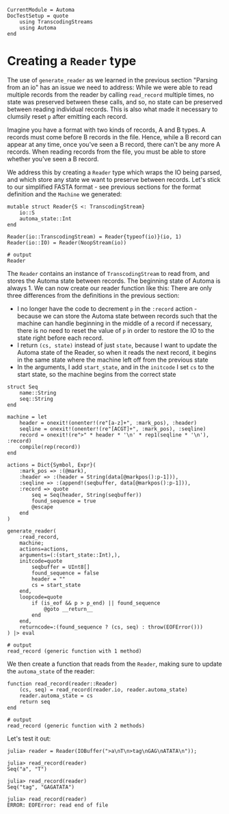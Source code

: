 ```@meta
CurrentModule = Automa
DocTestSetup = quote
    using TranscodingStreams
    using Automa
end
```

# Creating a `Reader` type
The use of `generate_reader` as we learned in the previous section "Parsing from an io" has an issue we need to address:
While we were able to read multiple records from the reader by calling `read_record` multiple times, no state was preserved between these calls, and so, no state can be preserved between reading individual records.
This is also what made it necessary to clumsily reset `p` after emitting each record.

Imagine you have a format with two kinds of records, A and B types.
A records must come before B records in the file.
Hence, while a B record can appear at any time, once you've seen a B record, there can't be any more A records.
When reading records from the file, you must be able to store whether you've seen a B record.

We address this by creating a `Reader` type which wraps the IO being parsed, and which store any state we want to preserve between records.
Let's stick to our simplified FASTA format - see previous sections for the format definition and the `Machine` we generated:

```jldoctest reader1; output = false
mutable struct Reader{S <: TranscodingStream}
    io::S
    automa_state::Int
end

Reader(io::TranscodingStream) = Reader{typeof(io)}(io, 1)
Reader(io::IO) = Reader(NoopStream(io))

# output
Reader
```

The `Reader` contains an instance of `TranscodingStream` to read from, and stores the Automa state between records.
The beginning state of Automa is always 1.
We can now create our reader function like this:
There are only three differences from the definitions in the previous section:
* I no longer have the code to decrement `p` in the `:record` action - because we can store the Automa state between records such that the machine can handle beginning in the middle of a record if necessary, there is no need to reset the value of `p` in order to restore the IO to the state right before each record.
* I return `(cs, state)` instead of just `state`, because I want to update the Automa state of the Reader, so when it reads the next record, it begins in the same state where the machine left off from the previous state
* In the arguments, I add `start_state`, and in the `initcode` I set `cs` to the start state, so the machine begins from the correct state

```jldoctest reader1; output = false
struct Seq
    name::String
    seq::String
end

machine = let
    header = onexit!(onenter!(re"[a-z]+", :mark_pos), :header)
    seqline = onexit!(onenter!(re"[ACGT]+", :mark_pos), :seqline)
    record = onexit!(re">" * header * '\n' * rep1(seqline * '\n'), :record)
    compile(rep(record))
end

actions = Dict{Symbol, Expr}(
    :mark_pos => :(@mark),
    :header => :(header = String(data[@markpos():p-1])),
    :seqline => :(append!(seqbuffer, data[@markpos():p-1])),
    :record => quote
        seq = Seq(header, String(seqbuffer))
        found_sequence = true
        @escape
    end
)

generate_reader(
    :read_record,
    machine;
    actions=actions,
    arguments=(:(start_state::Int),),
    initcode=quote
        seqbuffer = UInt8[]
        found_sequence = false
        header = ""
        cs = start_state
    end,
    loopcode=quote
        if (is_eof && p > p_end) || found_sequence
            @goto __return__
        end
    end,
    returncode=:(found_sequence ? (cs, seq) : throw(EOFError()))
) |> eval

# output
read_record (generic function with 1 method)
```

We then create a function that reads from the `Reader`, making sure to update the `automa_state` of the reader:

```jldoctest reader1; output = false
function read_record(reader::Reader)
    (cs, seq) = read_record(reader.io, reader.automa_state)
    reader.automa_state = cs
    return seq
end

# output
read_record (generic function with 2 methods)
```

Let's test it out:

```jldoctest reader1
julia> reader = Reader(IOBuffer(">a\nT\n>tag\nGAG\nATATA\n"));

julia> read_record(reader)
Seq("a", "T")

julia> read_record(reader)
Seq("tag", "GAGATATA")

julia> read_record(reader)
ERROR: EOFError: read end of file
```